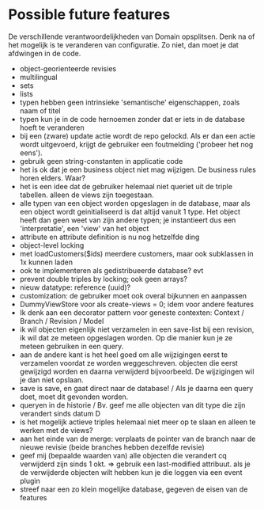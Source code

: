 # Possible future features

De verschillende verantwoordelijkheden van Domain opsplitsen. Denk na of het mogelijk is te veranderen van configuratie. Zo niet, dan moet je dat afdwingen in de code.

- object-georienteerde revisies
- multilingual
- sets
- lists
- typen hebben geen intrinsieke 'semantische' eigenschappen, zoals naam of titel
- typen kun je in de code hernoemen zonder dat er iets in de database hoeft te veranderen
- bij een (zware) update actie wordt de repo gelockd. Als er dan een actie wordt uitgevoerd, krijgt de gebruiker een foutmelding ('probeer het nog eens').
- gebruik geen string-constanten in applicatie code
- het is ok dat je een business object niet mag wijzigen. De business rules horen elders. Waar?
- het is een idee dat de gebruiker helemaal niet queriet uit de triple tabellen. alleen de views zijn toegestaan.
- alle typen van een object worden opgeslagen in de database, maar als een object wordt geinitialiseerd is dat altijd vanuit 1 type. Het object heeft dan geen weet van zijn andere typen;
    je instantieert dus een 'interpretatie', een 'view' van het object
- attribute en attribute definition is nu nog hetzelfde ding
- object-level locking
- met loadCustomers($ids) meerdere customers, maar ook subklassen in 1x kunnen laden
- ook te implementeren als gedistribueerde database? evt
- prevent double triples by locking; ook geen arrays?
- nieuw datatype: reference (uuid)?
- customization: de gebruiker moet ook overal bijkunnen en aanpassen
- DummyViewStore voor als create-views = 0; idem voor andere features
- Ik denk aan een decorator pattern voor geneste contexten: Context / Branch / Revision / Model
- ik wil objecten eigenlijk niet verzamelen in een save-list bij een revision, ik wil dat ze meteen opgeslagen worden. Op die manier kun je ze meteen gebruiken in een query.
- aan de andere kant is het heel goed om alle wijzigingen eerst te verzamelen voordat ze worden weggeschreven. objecten die eerst gewijzigd worden en daarna verwijderd bijvoorbeeld. De wijzigingen wil je dan niet opslaan.
- save is save, en gaat direct naar de database! / Als je daarna een query doet, moet dit gevonden worden. 
- queryen in de historie / Bv. geef me alle objecten van dit type die zijn verandert sinds datum D 
- is het mogelijk actieve triples helemaal niet meer op te slaan en alleen te werken met de views?
- aan het einde van de merge: verplaats de pointer van de branch naar de nieuwe revisie (beide branches hebben dezelfde revisie)
- geef mij (bepaalde waarden van) alle objecten die verandert cq verwijderd zijn sinds 1 okt.
    => gebruik een last-modified attribuut. als je de verwijderde objecten wilt hebben kun je die loggen via een event plugin
- streef naar een zo klein mogelijke database, gegeven de eisen van de features

